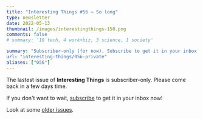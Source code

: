 ```yaml
---
title: "Interesting Things #56 — So long"
type: newsletter
date: 2022-05-13
thumbnail: /images/interestingthings-150.png
comments: false
# summary: '10 tech, 4 work+biz, 3 science, 1 society'

summary: "Subscriber-only (for now). Subscribe to get it in your inbox now!"
url: "interesting-things/056-private"
aliases: ["056"]
---
```


The lastest issue of **Interesting Things** is subscriber-only. Please come back in a few days time.

If you don't want to wait, [subscribe](/newsletter) to get it in your inbox now!

Look at some [older issues](/interesting-things).
